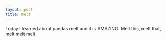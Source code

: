 ```yaml
---
layout: post
title: melt
---
```


Today I learned about pandas melt and it is AMAZING. Melt this, melt that, melt melt melt.